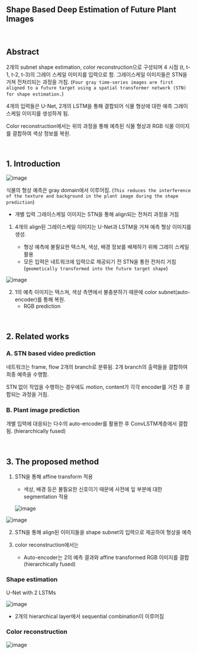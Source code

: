 ## Shape Based Deep Estimation of Future Plant Images

<br/>

## Abstract

2개의 subnet shape estimation, color reconstruction으로 구성되며 4 시점 (t, t-1, t-2, t-3)의 그레이 스케일 이미지를 입력으로 함.
그레이스케일 이미지들은 STN을 거쳐 전처리되는 과정을 거침. (`Four gray time-series images are first aligned to a future target using a spatial transformer network (STN) for shape estimation.`)

4개의 입력들은 U-Net, 2개의 LSTM을 통해 결합되어 식물 형상에 대한 예측 그레이스케일 이미지를 생성하게 됨.

Color reconstruction에서는 위의 과정을 통해 예측된 식물 형상과 RGB 식물 이미지를 결합하여 색상 정보를 복원.

<br/>

## 1. Introduction

![image](https://user-images.githubusercontent.com/44194558/147727091-b49f2364-120b-4feb-ad08-9224b26757ff.png)

식물의 형상 예측은 gray domain에서 이루어짐. (`This reduces the interference of the texture and background in the plant image during the shape prediction`)
 - 개별 입력 그레이스케일 이미지는 STN을 통해 align되는 전처리 과정을 거침

1. 4개의 align된 그레이스케일 이미지는 U-Net과 LSTM을 거쳐 예측 형상 이미지를 생성. 
   
   - 형상 예측에 불필요한 텍스쳐, 색상, 배경 정보를 배제하기 위해 그레이 스케일 활용
   - 모든 입력은 네트워크에 입력으로 제공되기 전 STN을 통한 전처리 거침 (`geometically transformed into the future target shape`)

![image](https://user-images.githubusercontent.com/44194558/147727334-8f2928c6-e63c-4e3e-8b22-0f4a2aede639.png)

2. 1의 예측 이미지는 텍스쳐, 색상 측면에서 불충분하기 때문에 color subnet(auto-encoder)를 통해 복원.
   - RGB prediction

<br/>

## 2. Related works

### A. STN based video prediction

네트워크는 frame, flow 2개의 branch로 분류됨. 2개 branch의 출력들을 결합하여 최종 예측을 수행함. 

STN 없이 작업을 수행하는 경우에도 motion, content가 각각 encoder를 거친 후 결합되는 과정을 거침.


### B. Plant image prediction

개별 입력에 대응되는 다수의 auto-encoder를 활용한 후 ConvLSTM계층에서 결합됨. (hierarchically fused)

<br/>

## 3. The proposed method

1. STN을 통해 affine transform 적용 
   - 색상, 배경 등은 불필요한 신호이기 때문에 사전에 잎 부분에 대한 segmentation 적용

   ![image](https://user-images.githubusercontent.com/44194558/147729184-1f0927d6-268d-4029-a1b4-0fea9728d33f.png)

![image](https://user-images.githubusercontent.com/44194558/147728639-c59bacee-4e6f-446a-8721-db1d248d69f0.png)

2. STN을 통해 align된 이미지들을 shape subnet의 입력으로 제공하여 형상을 예측

3. color reconstruction에서는
   - Auto-encoder는 2의 예측 결과와 affine transformed RGB 이미지를 결합 (hierarchically fused)

### Shape estimation

U-Net with 2 LSTMs

![image](https://user-images.githubusercontent.com/44194558/147728917-dd23eac0-74e3-41de-bc4e-5ed5ef534e3c.png)

- 2개의 hierarchical layer에서 sequential combination이 이루어짐

### Color reconstruction

![image](https://user-images.githubusercontent.com/44194558/147729144-61dab483-1a0c-46d7-9dfd-9a878a26397b.png)
   